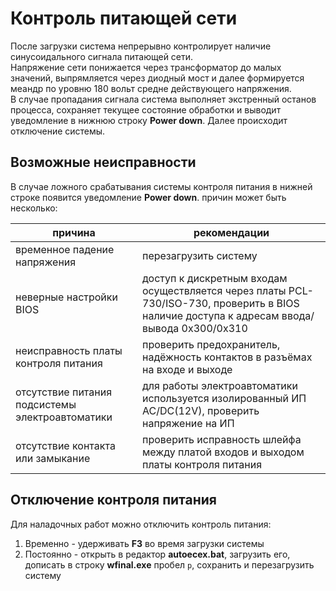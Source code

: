 # Контроль питающей сети

После загрузки система непрерывно контролирует наличие синусоидального сигнала питающей сети.  
Напряжение сети понижается через трансформатор до малых значений, выпрямляется через диодный мост и далее
формируется меандр по уровню 180 вольт средне действующего напряжения.  
В случае пропадания сигнала система выполняет экстренный останов процесса, сохраняет текущее состояние
обработки и выводит уведомление в нижнюю строку **Power down**. Далее происходит отключение системы.


## Возможные неисправности

В случае ложного срабатывания системы контроля питания в нижней строке появится уведомление **Power down**.
причин может быть несколько:

| причина | рекомендации |
|---------|--------------|
| временное падение напряжения | перезагрузить систему |
| неверные настройки BIOS | доступ к дискретным входам осуществляется через платы PCL-730/ISO-730, проверить в BIOS наличие доступа к адресам ввода/вывода 0x300/0x310 |
| неисправность платы контроля питания | проверить предохранитель, надёжность контактов в разъёмах на входе и выходе |
| отсутствие питания подсистемы электроавтоматики | для работы электроавтоматики используется изолированный ИП AC/DC(12V), проверить напряжение на ИП |
| отсутствие контакта или замыкание | проверить исправность шлейфа между платой входов и выходом платы контроля питания |


## Отключение контроля питания

Для наладочных работ можно отключить контроль питания:
1. Временно - удерживать **F3** во время загрузки системы  
2. Постоянно - открыть в редактор **autoecex.bat**, загрузить его, дописать в строку **wfinal.exe**  пробел ` p `, сохранить и перезагрузить систему
